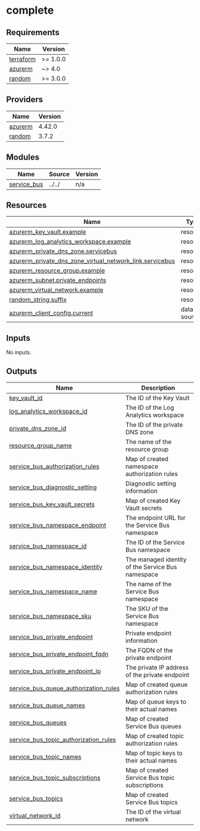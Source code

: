 # complete

<!-- BEGIN_TF_DOCS -->
## Requirements

| Name | Version |
|------|---------|
| <a name="requirement_terraform"></a> [terraform](#requirement\_terraform) | >= 1.0.0 |
| <a name="requirement_azurerm"></a> [azurerm](#requirement\_azurerm) | ~> 4.0 |
| <a name="requirement_random"></a> [random](#requirement\_random) | >= 3.0.0 |

## Providers

| Name | Version |
|------|---------|
| <a name="provider_azurerm"></a> [azurerm](#provider\_azurerm) | 4.42.0 |
| <a name="provider_random"></a> [random](#provider\_random) | 3.7.2 |

## Modules

| Name | Source | Version |
|------|--------|---------|
| <a name="module_service_bus"></a> [service\_bus](#module\_service\_bus) | ../../ | n/a |

## Resources

| Name | Type |
|------|------|
| [azurerm_key_vault.example](https://registry.terraform.io/providers/hashicorp/azurerm/latest/docs/resources/key_vault) | resource |
| [azurerm_log_analytics_workspace.example](https://registry.terraform.io/providers/hashicorp/azurerm/latest/docs/resources/log_analytics_workspace) | resource |
| [azurerm_private_dns_zone.servicebus](https://registry.terraform.io/providers/hashicorp/azurerm/latest/docs/resources/private_dns_zone) | resource |
| [azurerm_private_dns_zone_virtual_network_link.servicebus](https://registry.terraform.io/providers/hashicorp/azurerm/latest/docs/resources/private_dns_zone_virtual_network_link) | resource |
| [azurerm_resource_group.example](https://registry.terraform.io/providers/hashicorp/azurerm/latest/docs/resources/resource_group) | resource |
| [azurerm_subnet.private_endpoints](https://registry.terraform.io/providers/hashicorp/azurerm/latest/docs/resources/subnet) | resource |
| [azurerm_virtual_network.example](https://registry.terraform.io/providers/hashicorp/azurerm/latest/docs/resources/virtual_network) | resource |
| [random_string.suffix](https://registry.terraform.io/providers/hashicorp/random/latest/docs/resources/string) | resource |
| [azurerm_client_config.current](https://registry.terraform.io/providers/hashicorp/azurerm/latest/docs/data-sources/client_config) | data source |

## Inputs

No inputs.

## Outputs

| Name | Description |
|------|-------------|
| <a name="output_key_vault_id"></a> [key\_vault\_id](#output\_key\_vault\_id) | The ID of the Key Vault |
| <a name="output_log_analytics_workspace_id"></a> [log\_analytics\_workspace\_id](#output\_log\_analytics\_workspace\_id) | The ID of the Log Analytics workspace |
| <a name="output_private_dns_zone_id"></a> [private\_dns\_zone\_id](#output\_private\_dns\_zone\_id) | The ID of the private DNS zone |
| <a name="output_resource_group_name"></a> [resource\_group\_name](#output\_resource\_group\_name) | The name of the resource group |
| <a name="output_service_bus_authorization_rules"></a> [service\_bus\_authorization\_rules](#output\_service\_bus\_authorization\_rules) | Map of created namespace authorization rules |
| <a name="output_service_bus_diagnostic_setting"></a> [service\_bus\_diagnostic\_setting](#output\_service\_bus\_diagnostic\_setting) | Diagnostic setting information |
| <a name="output_service_bus_key_vault_secrets"></a> [service\_bus\_key\_vault\_secrets](#output\_service\_bus\_key\_vault\_secrets) | Map of created Key Vault secrets |
| <a name="output_service_bus_namespace_endpoint"></a> [service\_bus\_namespace\_endpoint](#output\_service\_bus\_namespace\_endpoint) | The endpoint URL for the Service Bus namespace |
| <a name="output_service_bus_namespace_id"></a> [service\_bus\_namespace\_id](#output\_service\_bus\_namespace\_id) | The ID of the Service Bus namespace |
| <a name="output_service_bus_namespace_identity"></a> [service\_bus\_namespace\_identity](#output\_service\_bus\_namespace\_identity) | The managed identity of the Service Bus namespace |
| <a name="output_service_bus_namespace_name"></a> [service\_bus\_namespace\_name](#output\_service\_bus\_namespace\_name) | The name of the Service Bus namespace |
| <a name="output_service_bus_namespace_sku"></a> [service\_bus\_namespace\_sku](#output\_service\_bus\_namespace\_sku) | The SKU of the Service Bus namespace |
| <a name="output_service_bus_private_endpoint"></a> [service\_bus\_private\_endpoint](#output\_service\_bus\_private\_endpoint) | Private endpoint information |
| <a name="output_service_bus_private_endpoint_fqdn"></a> [service\_bus\_private\_endpoint\_fqdn](#output\_service\_bus\_private\_endpoint\_fqdn) | The FQDN of the private endpoint |
| <a name="output_service_bus_private_endpoint_ip"></a> [service\_bus\_private\_endpoint\_ip](#output\_service\_bus\_private\_endpoint\_ip) | The private IP address of the private endpoint |
| <a name="output_service_bus_queue_authorization_rules"></a> [service\_bus\_queue\_authorization\_rules](#output\_service\_bus\_queue\_authorization\_rules) | Map of created queue authorization rules |
| <a name="output_service_bus_queue_names"></a> [service\_bus\_queue\_names](#output\_service\_bus\_queue\_names) | Map of queue keys to their actual names |
| <a name="output_service_bus_queues"></a> [service\_bus\_queues](#output\_service\_bus\_queues) | Map of created Service Bus queues |
| <a name="output_service_bus_topic_authorization_rules"></a> [service\_bus\_topic\_authorization\_rules](#output\_service\_bus\_topic\_authorization\_rules) | Map of created topic authorization rules |
| <a name="output_service_bus_topic_names"></a> [service\_bus\_topic\_names](#output\_service\_bus\_topic\_names) | Map of topic keys to their actual names |
| <a name="output_service_bus_topic_subscriptions"></a> [service\_bus\_topic\_subscriptions](#output\_service\_bus\_topic\_subscriptions) | Map of created Service Bus topic subscriptions |
| <a name="output_service_bus_topics"></a> [service\_bus\_topics](#output\_service\_bus\_topics) | Map of created Service Bus topics |
| <a name="output_virtual_network_id"></a> [virtual\_network\_id](#output\_virtual\_network\_id) | The ID of the virtual network |
<!-- END_TF_DOCS -->
